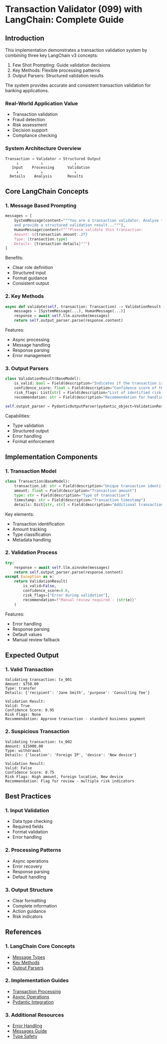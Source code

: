 # Transaction Validator (099) with LangChain: Complete Guide

## Introduction

This implementation demonstrates a transaction validation system by combining three key LangChain v3 concepts:
1. Few Shot Prompting: Guide validation decisions
2. Key Methods: Flexible processing patterns
3. Output Parsers: Structured validation results

The system provides accurate and consistent transaction validation for banking applications.

### Real-World Application Value
- Transaction validation
- Fraud detection
- Risk assessment
- Decision support
- Compliance checking

### System Architecture Overview
```
Transaction → Validator → Structured Output
     ↓          ↓              ↓
   Input    Processing      Validation
     ↓          ↓              ↓
  Details    Analysis       Results
```

## Core LangChain Concepts

### 1. Message Based Prompting
```python
messages = [
    SystemMessage(content="""You are a transaction validator. Analyze the transaction 
    and provide a structured validation result..."""),
    HumanMessage(content=f"""Please validate this transaction:
    Amount: ${transaction.amount:.2f}
    Type: {transaction.type}
    Details: {transaction.details}""")
]
```

Benefits:
- Clear role definition
- Structured input
- Format guidance
- Consistent output

### 2. Key Methods
```python
async def validate(self, transaction: Transaction) -> ValidationResult:
    messages = [SystemMessage(...), HumanMessage(...)]
    response = await self.llm.ainvoke(messages)
    return self.output_parser.parse(response.content)
```

Features:
- Async processing
- Message handling
- Response parsing
- Error management

### 3. Output Parsers
```python
class ValidationResult(BaseModel):
    is_valid: bool = Field(description="Indicates if the transaction is valid")
    confidence_score: float = Field(description="Confidence score of the validation")
    risk_flags: List[str] = Field(description="List of identified risk flags")
    recommendation: str = Field(description="Recommendation for handling the transaction")

self.output_parser = PydanticOutputParser(pydantic_object=ValidationResult)
```

Capabilities:
- Type validation
- Structured output
- Error handling
- Format enforcement

## Implementation Components

### 1. Transaction Model
```python
class Transaction(BaseModel):
    transaction_id: str = Field(description="Unique transaction identifier")
    amount: float = Field(description="Transaction amount")
    type: str = Field(description="Type of transaction")
    timestamp: str = Field(description="Transaction timestamp")
    details: Dict[str, str] = Field(description="Additional transaction details")
```

Key elements:
- Transaction identification
- Amount tracking
- Type classification
- Metadata handling

### 2. Validation Process
```python
try:
    response = await self.llm.ainvoke(messages)
    return self.output_parser.parse(response.content)
except Exception as e:
    return ValidationResult(
        is_valid=False,
        confidence_score=0.0,
        risk_flags=["Error during validation"],
        recommendation=f"Manual review required - {str(e)}"
    )
```

Features:
- Error handling
- Response parsing
- Default values
- Manual review fallback

## Expected Output

### 1. Valid Transaction
```text
Validating transaction: tx_001
Amount: $750.00
Type: transfer
Details: {'recipient': 'Jane Smith', 'purpose': 'Consulting fee'}

Validation Result:
Valid: True
Confidence Score: 0.95
Risk Flags: None
Recommendation: Approve transaction - standard business payment
```

### 2. Suspicious Transaction
```text
Validating transaction: tx_002
Amount: $15000.00
Type: withdrawal
Details: {'location': 'Foreign IP', 'device': 'New device'}

Validation Result:
Valid: False
Confidence Score: 0.75
Risk Flags: High amount, Foreign location, New device
Recommendation: Flag for review - multiple risk indicators
```

## Best Practices

### 1. Input Validation
- Data type checking
- Required fields
- Format validation
- Error handling

### 2. Processing Patterns
- Async operations
- Error recovery
- Response parsing
- Default handling

### 3. Output Structure
- Clear formatting
- Complete information
- Action guidance
- Risk indicators

## References

### 1. LangChain Core Concepts
- [Message Types](https://python.langchain.com/docs/modules/model_io/messages)
- [Key Methods](https://python.langchain.com/docs/modules/model_io/models/key_methods)
- [Output Parsers](https://python.langchain.com/docs/modules/model_io/output_parsers)

### 2. Implementation Guides
- [Transaction Processing](https://python.langchain.com/docs/use_cases/financial)
- [Async Operations](https://python.langchain.com/docs/expression_language/cookbook/async_parallel)
- [Pydantic Integration](https://python.langchain.com/docs/modules/model_io/output_parsers/pydantic)

### 3. Additional Resources
- [Error Handling](https://python.langchain.com/docs/guides/error_handling)
- [Messages Guide](https://python.langchain.com/docs/modules/model_io/prompts/messages)
- [Type Safety](https://python.langchain.com/docs/guides/safety)